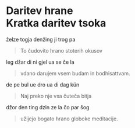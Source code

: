 <!-- Custom CSS styling: --->
<link rel="stylesheet" href="./stylesheet.css" type="text/css">

# Daritev hrane <br>Kratka daritev tsoka

želze togja denžing ji trog pa  
>To čudovito hrano stoterih okusov

leg džar di ni gjel ua se če la  
>vdano darujem vsem budam in bodhisattvam.

de pe bul ue dro ua di dag kün  
>Naj preko nje vsa čuteča bitja

džor den ting dzin ze la čo par šog  
>užijejo bogato hrano globoke meditacije.
